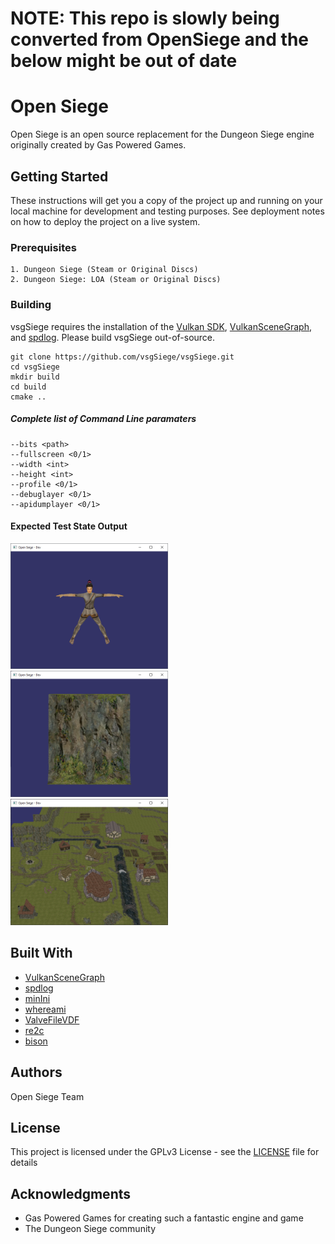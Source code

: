 # NOTE: This repo is slowly being converted from OpenSiege and the below might be out of date

# Open Siege

Open Siege is an open source replacement for the Dungeon Siege engine originally created by Gas Powered Games.

## Getting Started

These instructions will get you a copy of the project up and running on your local machine for development and testing purposes. See deployment notes on how to deploy the project on a live system.

### Prerequisites

```
1. Dungeon Siege (Steam or Original Discs)
2. Dungeon Siege: LOA (Steam or Original Discs)
```

### Building

vsgSiege requires the installation of the [Vulkan SDK](https://vulkan.lunarg.com/sdk/home), [VulkanSceneGraph](https://github.com/vsg-dev/VulkanSceneGraph), and [spdlog](https://github.com/gabime/spdlog). Please build vsgSiege out-of-source.

```
git clone https://github.com/vsgSiege/vsgSiege.git
cd vsgSiege
mkdir build
cd build
cmake ..
```

##### Complete list of Command Line paramaters
```
--bits <path>
--fullscreen <0/1>
--width <int>
--height <int>
--profile <0/1>
--debuglayer <0/1>
--apidumplayer <0/1>
```

#### Expected Test State Output

<img src="misc/screenshots/fg-test-1.png" width=50% height=50%>
<img src="misc/screenshots/sno-test-1.png" width=50% height=50%>
<img src="misc/screenshots/region-test-1.png" width=50% height=50%>

## Built With

* [VulkanSceneGraph](https://github.com/vsg-dev/VulkanSceneGraph)
* [spdlog](https://github.com/gabime/spdlog.git)
* [minIni](https://www.compuphase.com/minini.htm)
* [whereami](https://github.com/gpakosz/whereami)
* [ValveFileVDF](https://github.com/TinyTinni/ValveFileVDF)
* [re2c](https://re2c.org/)
* [bison](https://www.gnu.org/software/bison/)

## Authors

Open Siege Team

## License

This project is licensed under the GPLv3 License - see the [LICENSE](LICENSE) file for details

## Acknowledgments

* Gas Powered Games for creating such a fantastic engine and game
* The Dungeon Siege community